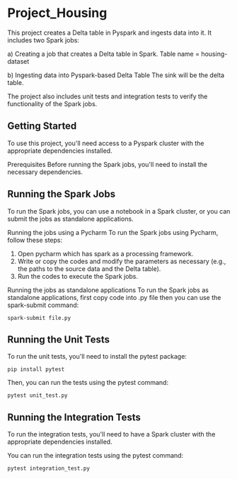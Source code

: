# Project_Housing

This project creates a Delta table in Pyspark and ingests data into it. It includes two Spark jobs:

a) Creating a job that creates a Delta table in Spark.
     	Table name = housing-dataset
 
b) Ingesting data into Pyspark-based Delta Table
     The sink will be the delta table.


The project also includes unit tests and integration tests to verify the functionality of the Spark jobs.

## Getting Started
To use this project, you'll need access to a Pyspark cluster with the appropriate dependencies installed.

Prerequisites
Before running the Spark jobs, you'll need to install the necessary dependencies.
 
## Running the Spark Jobs
To run the Spark jobs, you can use a notebook in a Spark cluster, or you can submit the jobs as standalone applications.

Running the jobs using a Pycharm
To run the Spark jobs using Pycharm, follow these steps:

1. Open pycharm which has spark as a processing framework. 
2. Write or copy the codes and modify the parameters as necessary (e.g., the paths to the source data and the Delta table).
3. Run the codes to execute the Spark jobs.

Running the jobs as standalone applications
To run the Spark jobs as standalone applications, first copy code into .py file then you can use the spark-submit command:

```
spark-submit file.py
```
## Running the Unit Tests
To run the unit tests, you'll need to install the pytest package:

```
pip install pytest
```
Then, you can run the tests using the pytest command:

```
pytest unit_test.py
```
## Running the Integration Tests
To run the integration tests, you'll need to have a Spark cluster with the appropriate dependencies installed.

You can run the integration tests using the pytest command:

```
pytest integration_test.py
```
